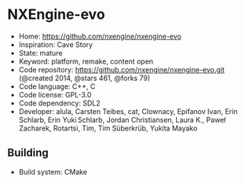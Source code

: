 # NXEngine-evo

- Home: https://github.com/nxengine/nxengine-evo
- Inspiration: Cave Story
- State: mature
- Keyword: platform, remake, content open
- Code repository: https://github.com/nxengine/nxengine-evo.git (@created 2014, @stars 461, @forks 79)
- Code language: C++, C
- Code license: GPL-3.0
- Code dependency: SDL2
- Developer: alula, Carsten Teibes, cat, Clownacy, Epifanov Ivan, Erin Schlarb, Erin Yuki Schlarb, Jordan Christiansen, Laura K., Paweł Zacharek, Rotartsi, Tim, Tim Süberkrüb, Yukita Mayako

## Building

- Build system: CMake
